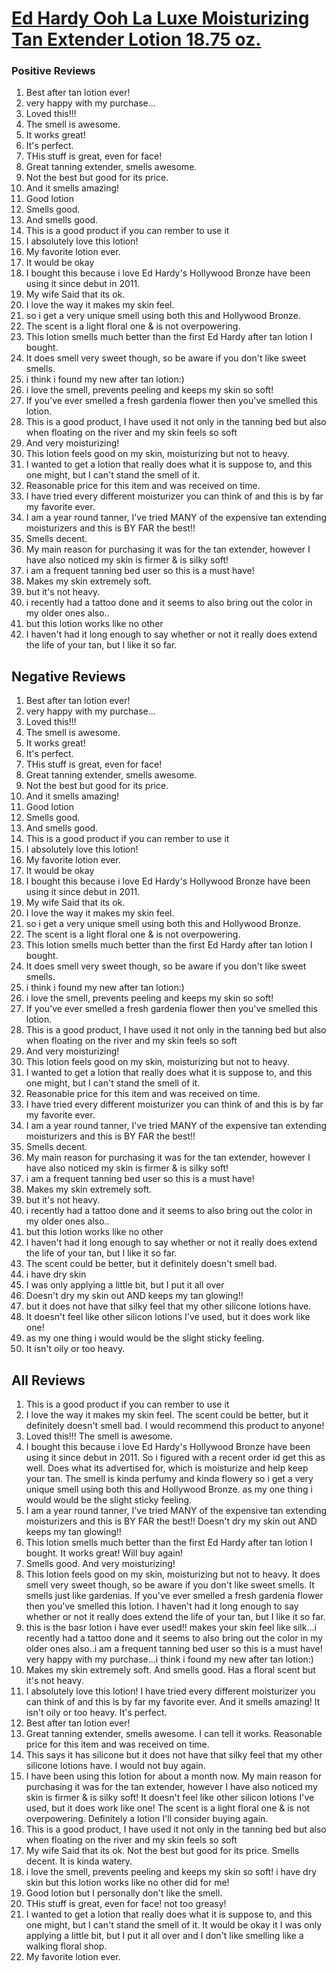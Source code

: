 # [Ed Hardy Ooh La Luxe Moisturizing Tan Extender Lotion 18.75 oz.](https://products.checkmycream.com/products/Ed-Hardy-Ooh-La-Luxe-Moisturizing-Tan-Extender-Lotion-18.75-oz..html)

### Positive Reviews

<ol>
      <li>Best after tan lotion ever!</li>
      <li>very happy with my purchase...</li>
      <li>Loved this!!!</li>
      <li>The smell is awesome.</li>
      <li>It works great!</li>
      <li>It&#x27;s perfect.</li>
      <li>THis stuff is great, even for face!</li>
      <li>Great tanning extender, smells awesome.</li>
      <li>Not the best but good for its price.</li>
      <li>And it smells amazing!</li>
      <li>Good lotion</li>
      <li>Smells good.</li>
      <li>And smells good.</li>
      <li>This is a good product if you can rember to use it</li>
      <li>I absolutely love this lotion!</li>
      <li>My favorite lotion ever.</li>
      <li>It would be okay</li>
      <li>I bought this because i love Ed Hardy&#x27;s Hollywood Bronze have been using it since debut in 2011.</li>
      <li>My wife Said that its ok.</li>
      <li>I love the way it makes my skin feel.</li>
      <li>so i get a very unique smell using both this and Hollywood Bronze.</li>
      <li>The scent is a light floral one &amp; is not overpowering.</li>
      <li>This lotion smells much better than the first Ed Hardy after tan lotion I bought.</li>
      <li>It does smell very sweet though, so be aware if you don&#x27;t like sweet smells.</li>
      <li>i think i found my new after tan lotion:)</li>
      <li>i love the smell, prevents peeling and keeps my skin so soft!</li>
      <li>If you&#x27;ve ever smelled a fresh gardenia flower then you&#x27;ve smelled this lotion.</li>
      <li>This is a good product, I have used it not only in the tanning bed but also when floating on the river and my skin feels so soft</li>
      <li>And very moisturizing!</li>
      <li>This lotion feels good on my skin, moisturizing but not to heavy.</li>
      <li>I wanted to get a lotion that really does what it is suppose to, and this one might, but I can&#x27;t stand the smell of it.</li>
      <li>Reasonable price for this item and was received on time.</li>
      <li>I have tried every different moisturizer you can think of and this is by far my favorite ever.</li>
      <li>I am a year round tanner, I&#x27;ve tried MANY of the expensive tan extending moisturizers and this is BY FAR the best!!</li>
      <li>Smells decent.</li>
      <li>My main reason for purchasing it was for the tan extender, however I have also noticed my skin is firmer &amp; is silky soft!</li>
      <li>i am a frequent tanning bed user so this is a must have!</li>
      <li>Makes my skin extremely soft.</li>
      <li>but it&#x27;s not heavy.</li>
      <li>i recently had a tattoo done and it seems to also bring out the color in my older ones also..</li>
      <li>but this lotion works like no other</li>
      <li>I haven&#x27;t had it long enough to say whether or not it really does extend the life of your tan, but I like it so far.</li>
</ol>


<h2>Negative Reviews</h2>
<ol>
<li> Best after tan lotion ever!</li>
<li> very happy with my purchase...</li>
<li> Loved this!!!</li>
<li> The smell is awesome.</li>
<li> It works great!</li>
<li> It&#x27;s perfect.</li>
<li> THis stuff is great, even for face!</li>
<li> Great tanning extender, smells awesome.</li>
<li> Not the best but good for its price.</li>
<li> And it smells amazing!</li>
<li> Good lotion</li>
<li> Smells good.</li>
<li> And smells good.</li>
<li> This is a good product if you can rember to use it</li>
<li> I absolutely love this lotion!</li>
<li> My favorite lotion ever.</li>
<li> It would be okay</li>
<li> I bought this because i love Ed Hardy&#x27;s Hollywood Bronze have been using it since debut in 2011.</li>
<li> My wife Said that its ok.</li>
<li> I love the way it makes my skin feel.</li>
<li> so i get a very unique smell using both this and Hollywood Bronze.</li>
<li> The scent is a light floral one &amp; is not overpowering.</li>
<li> This lotion smells much better than the first Ed Hardy after tan lotion I bought.</li>
<li> It does smell very sweet though, so be aware if you don&#x27;t like sweet smells.</li>
<li> i think i found my new after tan lotion:)</li>
<li> i love the smell, prevents peeling and keeps my skin so soft!</li>
<li> If you&#x27;ve ever smelled a fresh gardenia flower then you&#x27;ve smelled this lotion.</li>
<li> This is a good product, I have used it not only in the tanning bed but also when floating on the river and my skin feels so soft</li>
<li> And very moisturizing!</li>
<li> This lotion feels good on my skin, moisturizing but not to heavy.</li>
<li> I wanted to get a lotion that really does what it is suppose to, and this one might, but I can&#x27;t stand the smell of it.</li>
<li> Reasonable price for this item and was received on time.</li>
<li> I have tried every different moisturizer you can think of and this is by far my favorite ever.</li>
<li> I am a year round tanner, I&#x27;ve tried MANY of the expensive tan extending moisturizers and this is BY FAR the best!!</li>
<li> Smells decent.</li>
<li> My main reason for purchasing it was for the tan extender, however I have also noticed my skin is firmer &amp; is silky soft!</li>
<li> i am a frequent tanning bed user so this is a must have!</li>
<li> Makes my skin extremely soft.</li>
<li> but it&#x27;s not heavy.</li>
<li> i recently had a tattoo done and it seems to also bring out the color in my older ones also..</li>
<li> but this lotion works like no other</li>
<li> I haven&#x27;t had it long enough to say whether or not it really does extend the life of your tan, but I like it so far.</li>
<li> The scent could be better, but it definitely doesn&#x27;t smell bad.</li>
<li> i have dry skin</li>
<li> I was only applying a little bit, but I put it all over</li>
<li> Doesn&#x27;t dry my skin out AND keeps my tan glowing!!</li>
<li> but it does not have that silky feel that my other silicone lotions have.  </li>
<li> It doesn&#x27;t feel like other silicon lotions I&#x27;ve used, but it does work like one!</li>
<li> as my one thing i would would be the slight sticky feeling.</li>
<li> It isn&#x27;t oily or too heavy.</li>
</ol>

<h2>All Reviews</h2>

<ol>
    <li> This is a good product if you can rember to use it</li>
    <li> I love the way it makes my skin feel. The scent could be better, but it definitely doesn&#x27;t smell bad. I would recommend this product to anyone!</li>
    <li> Loved this!!! The smell is awesome.</li>
    <li> I bought this because i love Ed Hardy&#x27;s Hollywood Bronze have been using it since debut in 2011. So i figured with a recent order id get this as well. Does what its advertised for, which is moisturize and help keep your tan. The smell is kinda perfumy and kinda flowery so i get a very unique smell using both this and Hollywood Bronze. as my one thing i would would be the slight sticky feeling.</li>
    <li> I am a year round tanner, I&#x27;ve tried MANY of the expensive tan extending moisturizers and this is BY FAR the best!! Doesn&#x27;t dry my skin out AND keeps my tan glowing!!</li>
    <li> This lotion smells much better than the first Ed Hardy after tan lotion I bought. It works great! Will buy again!</li>
    <li> Smells good. And very moisturizing!</li>
    <li> This lotion feels good on my skin, moisturizing but not to heavy. It does smell very sweet though, so be aware if you don&#x27;t like sweet smells. It smells just like gardenias. If you&#x27;ve ever smelled a fresh gardenia flower then you&#x27;ve smelled this lotion. I haven&#x27;t had it long enough to say whether or not it really does extend the life of your tan, but I like it so far.</li>
    <li> this is the basr lotion i have ever used!! makes your skin feel like silk...i recently had a tattoo done and it seems to also bring out the color in my older ones also..i am a frequent tanning bed user so this is a must have! very happy with my purchase...i think i found my new after tan lotion:)</li>
    <li> Makes my skin extremely soft. And smells good. Has a floral scent but it&#x27;s not heavy.</li>
    <li> I absolutely love this lotion! I have tried every different moisturizer you can think of and this is by far my favorite ever. And it smells amazing! It isn&#x27;t oily or too heavy. It&#x27;s perfect.</li>
    <li> Best after tan lotion ever!</li>
    <li> Great tanning extender, smells awesome. I can tell it works. Reasonable price for this item and was received on time.</li>
    <li> This says it has silicone but it does not have that silky feel that my other silicone lotions have.  I would not buy again.</li>
    <li> I have been using this lotion for about a month now. My main reason for purchasing it was for the tan extender, however I have also noticed my skin is firmer &amp; is silky soft! It doesn&#x27;t feel like other silicon lotions I&#x27;ve used, but it does work like one! The scent is a light floral one &amp; is not overpowering. Definitely a lotion I&#x27;ll consider buying again.</li>
    <li> This is a good product, I have used it not only in the tanning bed but also when floating on the river and my skin feels so soft</li>
    <li> My wife Said that its ok. Not the best but good for its price. Smells decent. It is kinda watery.</li>
    <li> i love the smell, prevents peeling and keeps my skin so soft! i have dry skin but this lotion works like no other did for me!</li>
    <li> Good lotion but I personally don&#x27;t like the smell.</li>
    <li> THis stuff is great, even for face! not too greasy!</li>
    <li> I wanted to get a lotion that really does what it is suppose to, and this one might, but I can&#x27;t stand the smell of it. It would be okay it I was only applying a little bit, but I put it all over and I don&#x27;t like smelling like a walking floral shop.</li>
    <li> My favorite lotion ever.</li>
</ol>




